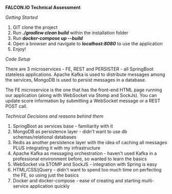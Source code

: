 **FALCON.IO Technical Assessment**

_Getting Started_

1. GIT clone the project
2. Run **_./gradlew clean build_** within the installation folder
3. Run **_docker-compose up --build_**
4. Open a browser and navigate to **_localhost:8080_** to use the application
5. Enjoy!

_Code Setup_

There are 3 microservices - FE, REST and PERSISTER - all SpringBoot stateless applications.
Apache Kafka is used to distribute messages among the services, MongoDB is used to persist 
messages in a database. 

The FE microservice is the one that has the front-end HTML page running our application (along with 
WebSocket via Stomp and SockJs). You can update score information by submitting a WebSocket message or
a REST POST call.

_Technical Decisions and reasons behind them_

1. SpringBoot as services base - familiarity with it
2. MongoDB as persistence layer - didn't want to use db schemas/relational databases
3. Redis as another persistence layer with the idea of caching all messages PLUS integrating it with my infrastructure
3. Apache Kafka as messaging orchestration - haven't used Kafka in a professional environment before, so wanted to learn the basics
4. WebSocket via STOMP and SockJS - integration with Spring is easy
5. HTML/CSS/jQuery - didn't want to spend too much time on perfecting the FE, so using just the basics
6. Docker and docker-compose - ease of creating and starting multi-service application quickly